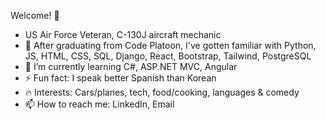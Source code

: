   Welcome! 👋
- US Air Force Veteran, C-130J aircraft mechanic
- 🔭 After graduating from Code Platoon, I've gotten familiar with Python, JS, HTML, CSS, SQL, Django, React, Bootstrap, Tailwind, PostgreSQL
- 🌱 I’m currently learning C#, ASP.NET MVC, Angular
- ⚡ Fun fact: I speak better Spanish than Korean
- 🔥 Interests: Cars/planes, tech, food/cooking, languages & comedy
- 📫 How to reach me: LinkedIn, Email

<!---
Jkim1122/Jkim1122 is a ✨ special ✨ repository because its `README.md` (this file) appears on your GitHub profile.
You can click the Preview link to take a look at your changes.
--->
